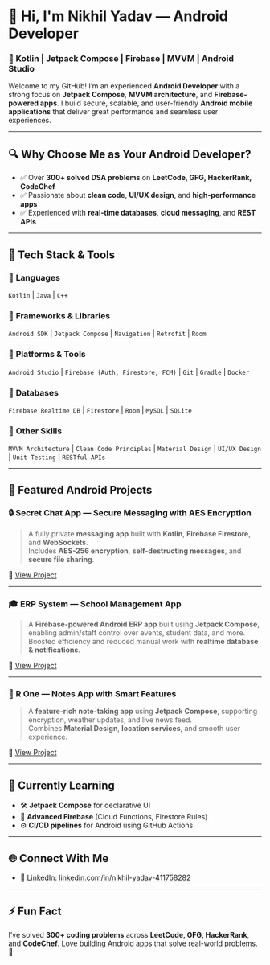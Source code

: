 # 👋 Hi, I'm Nikhil Yadav — Android Developer  
### 🚀 Kotlin | Jetpack Compose | Firebase | MVVM | Android Studio

Welcome to my GitHub! I’m an experienced **Android Developer** with a strong focus on **Jetpack Compose**, **MVVM architecture**, and **Firebase-powered apps**. I build secure, scalable, and user-friendly **Android mobile applications** that deliver great performance and seamless user experiences.

---

## 🔍 Why Choose Me as Your Android Developer?  
- ✅ Over **300+ solved DSA problems** on **LeetCode, GFG, HackerRank, CodeChef**  
- ✅ Passionate about **clean code**, **UI/UX design**, and **high-performance apps**  
- ✅ Experienced with **real-time databases**, **cloud messaging**, and **REST APIs**

---

## 💼 Tech Stack & Tools  

### 🔹 **Languages**
`Kotlin` | `Java` | `C++`

### 🔹 **Frameworks & Libraries**
`Android SDK` | `Jetpack Compose` | `Navigation` | `Retrofit` | `Room`

### 🔹 **Platforms & Tools**
`Android Studio` | `Firebase (Auth, Firestore, FCM)` | `Git` | `Gradle` | `Docker`

### 🔹 **Databases**
`Firebase Realtime DB` | `Firestore` | `Room` | `MySQL` | `SQLite`

### 🔹 **Other Skills**
`MVVM Architecture` | `Clean Code Principles` | `Material Design` | `UI/UX Design` | `Unit Testing` | `RESTful APIs`

---

## 📱 Featured Android Projects  

### 🔒 Secret Chat App — Secure Messaging with AES Encryption  
> A fully private **messaging app** built with **Kotlin**, **Firebase Firestore**, and **WebSockets**.  
> Includes **AES-256 encryption**, **self-destructing messages**, and **secure file sharing**.

🔗 [View Project](https://github.com/Nikhil-Dev-R/Secret-Chat-Demo)

---

### 🎓 ERP System — School Management App  
> A **Firebase-powered Android ERP app** built using **Jetpack Compose**, enabling admin/staff control over events, student data, and more.  
> Boosted efficiency and reduced manual work with **realtime database & notifications**.

🔗 [View Project](https://github.com/Nikhil-Dev-R/ERP)

---

### 📝 R One — Notes App with Smart Features  
> A **feature-rich note-taking app** using **Jetpack Compose**, supporting encryption, weather updates, and live news feed.  
> Combines **Material Design**, **location services**, and smooth user experience.

🔗 [View Project](https://github.com/Nikhil-Dev-R/R-One)

---

## 🌱 Currently Learning  
- 🛠 **Jetpack Compose** for declarative UI  
- 🔐 **Advanced Firebase** (Cloud Functions, Firestore Rules)  
- ⚙️ **CI/CD pipelines** for Android using GitHub Actions  

---

## 🌐 Connect With Me  
- 💼 LinkedIn: [linkedin.com/in/nikhil-yadav-411758282](https://www.linkedin.com/in/nikhil-yadav-411758282?trk=contact-info)

<!--
SEO Keywords for Search Engine Optimization (not visible on GitHub profile):

Nikhil Yadav Android Developer, Jetpack Compose Developer, Firebase Kotlin Developer, Kotlin MVVM Projects, Secure Android Chat App, GitHub Android Developer Portfolio, Firebase Firestore App, Best Android Projects Kotlin, Jetpack Compose UI Expert, Android Developer GitHub India
-->

---

## ⚡ Fun Fact  
I’ve solved **300+ coding problems** across **LeetCode, GFG, HackerRank**, and **CodeChef**. Love building Android apps that solve real-world problems. 🚀

<!---
Nikhil-Dev-R/Nikhil-Dev-R is a ✨ special ✨ repository because its `README.md` (this file) appears on your GitHub profile.
You can click the Preview link to take a look at your changes.
--->
